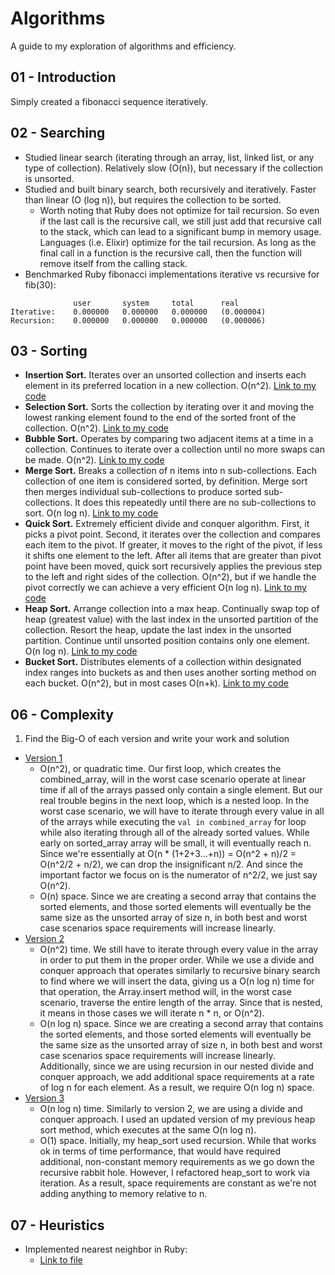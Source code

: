 # Algorithms

A guide to my exploration of algorithms and efficiency.

## 01 - Introduction

Simply created a fibonacci sequence iteratively.

## 02 - Searching

- Studied linear search (iterating through an array, list, linked list, or any type of collection). Relatively slow (O(n)), but necessary if the collection is unsorted.
- Studied and built binary search, both recursively and iteratively. Faster than linear (O (log n)), but requires the collection to be sorted.
  - Worth noting that Ruby does not optimize for tail recursion. So even if the last call is the recursive call, we still just add that recursive call to the stack, which can lead to a significant bump in memory usage. Languages (i.e. Elixir) optimize for the tail recursion. As long as the final call in a function is the recursive call, then the function will remove itself from the calling stack.
- Benchmarked Ruby fibonacci implementations iterative vs recursive for fib(30):
```
              user       system     total      real
Iterative:    0.000000   0.000000   0.000000   (0.000004)
Recursion:    0.000000   0.000000   0.000000   (0.000006)
```

## 03 - Sorting

- **Insertion Sort.** Iterates over an unsorted collection and inserts each element in its preferred location in a new collection. O(n^2). [Link to my code](https://github.com/davelively14/bloc-algorithms/blob/master/03_sorting/insertion_sort.rb)
- **Selection Sort.** Sorts the collection by iterating over it and moving the lowest ranking element found to the end of the sorted front of the collection. O(n^2). [Link to my code](https://github.com/davelively14/bloc-algorithms/blob/master/03_sorting/selection_sort.rb)
- **Bubble Sort.** Operates by comparing two adjacent items at a time in a collection. Continues to iterate over a collection until no more swaps can be made. O(n^2). [Link to my code](https://github.com/davelively14/bloc-algorithms/blob/master/03_sorting/bubble_sort.rb)
- **Merge Sort.** Breaks a collection of n items into n sub-collections. Each collection of one item is considered sorted, by definition. Merge sort then merges individual sub-collections to produce sorted sub-collections. It does this repeatedly until there are no sub-collections to sort. O(n log n). [Link to my code](https://github.com/davelively14/bloc-algorithms/blob/master/03_sorting/merge_sort.rb)
- **Quick Sort.** Extremely efficient divide and conquer algorithm. First, it picks a pivot point. Second, it iterates over the collection and compares each item to the pivot. If greater, it moves to the right of the pivot, if less it shifts one element to the left. After all items that are greater than pivot point have been moved, quick sort recursively applies the previous step to the left and right sides of the collection. O(n^2), but if we handle the pivot correctly we can achieve a very efficient O(n log n). [Link to my code](https://github.com/davelively14/bloc-algorithms/blob/master/03_sorting/quick_sort.rb)
- **Heap Sort.** Arrange collection into a max heap. Continually swap top of heap (greatest value) with the last index in the unsorted partition of the collection. Resort the heap, update the last index in the unsorted partition. Continue until unsorted position contains only one element. O(n log n). [Link to my code](https://github.com/davelively14/bloc-algorithms/blob/master/03_sorting/heap_sort.rb)
- **Bucket Sort.** Distributes elements of a collection within designated index ranges into buckets as and then uses another sorting method on each bucket. O(n^2), but in most cases O(n+k). [Link to my code](https://github.com/davelively14/bloc-algorithms/blob/master/03_sorting/bucket_sort.rb)

## 06 - Complexity

1. Find the Big-O of each version and write your work and solution
  - [Version 1](https://github.com/davelively14/bloc-algorithms/blob/master/06_complexity/improving_complexity_version_one.rb)
    - O(n^2), or quadratic time. Our first loop, which creates the combined_array, will in the worst case scenario operate at linear time if all of the arrays passed only contain a single element. But our real trouble begins in the next loop, which is a nested loop. In the worst case scenario, we will have to iterate through every value in all of the arrays while executing the `val in combined_array` for loop while also iterating through all of the already sorted values. While early on sorted_array array will be small, it will eventually reach n. Since we're essentially at O(n * (1+2+3...+n)) = O(n^2 + n)/2 = O(n^2/2 + n/2), we can drop the insignificant n/2. And since the important factor we focus on is the numerator of n^2/2, we just say O(n^2).
    - O(n) space. Since we are creating a second array that contains the sorted elements, and those sorted elements will eventually be the same size as the unsorted array of size n, in both best and worst case scenarios space requirements will increase linearly.
  - [Version 2](https://github.com/davelively14/bloc-algorithms/blob/master/06_complexity/improving_complexity_version_two.rb)
    * O(n^2) time. We still have to iterate through every value in the array in order to put them in the proper order. While we use a divide and conquer approach that operates similarly to recursive binary search to find where we will insert the data, giving us a O(n log n) time for that operation, the Array.insert method will, in the worst case scenario, traverse the entire length of the array. Since that is nested, it means in those cases we will iterate n * n, or O(n^2).
    * O(n log n) space. Since we are creating a second array that contains the sorted elements, and those sorted elements will eventually be the same size as the unsorted array of size n, in both best and worst case scenarios space requirements will increase linearly. Additionally, since we are using recursion in our nested divide and conquer approach, we add additional space requirements at a rate of log n for each element. As a result, we require O(n log n) space.
  - [Version 3](https://github.com/davelively14/bloc-algorithms/blob/master/06_complexity/improving_complexity_version_three.rb)
    * O(n log n) time. Similarly to version 2, we are using a divide and conquer approach. I used an updated version of my previous heap sort method, which executes at the same O(n log n).
    * O(1) space. Initially, my heap_sort used recursion. While that works ok in terms of time performance, that would have required additional, non-constant memory requirements as we go down the recursive rabbit hole. However, I refactored heap_sort to work via iteration. As a result, space requirements are constant as we're not adding anything to memory relative to n.

## 07 - Heuristics

- Implemented nearest neighbor in Ruby:
  - [Link to file](https://github.com/davelively14/bloc-algorithms/blob/master/07_complexity/tsp_greed.rb)
